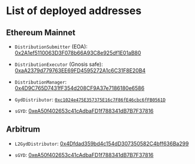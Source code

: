 # List of deployed addresses

## Ethereum Mainnet

* `DistributionSubmitter` (EOA): [0x2A1ef5110063D3F078b66A93C8e925df1E01aB80](https://etherscan.io/address/0x2A1ef5110063D3F078b66A93C8e925df1E01aB80)

* `DistributionExecutor` (Gnosis safe): [0xaA2379d779763EE69FD4595272A1c6C31F8E20B4](https://etherscan.io/address/0xaA2379d779763EE69FD4595272A1c6C31F8E20B4)

* `DistributionManager`: [0x4D9C765D7431fF354d208CF9A37e7186180e6586](https://etherscan.io/address/0x4d9c765d7431ff354d208cf9a37e7186180e6586)

* `GydDistributor`: [`0xc1024e475E357375E16c7F86fE46cbc6fFB0561D`](https://etherscan.io/address/0xc1024e475e357375e16c7f86fe46cbc6ffb0561d)

* `sGYD`: [0xeA50f402653c41cAdbaFD1f788341dB7B7F37816](https://etherscan.io/address/0xeA50f402653c41cAdbaFD1f788341dB7B7F37816)

## Arbitrum


* `L2GydDistributor`: [0x4Dfdad359bd4c154dD307350582C4bff636Ba299](https://arbiscan.io/address/0x4Dfdad359bd4c154dD307350582C4bff636Ba299)

* `sGYD`: [0xeA50f402653c41cAdbaFD1f788341dB7B7F37816](https://arbiscan.io/address/0xeA50f402653c41cAdbaFD1f788341dB7B7F37816)
